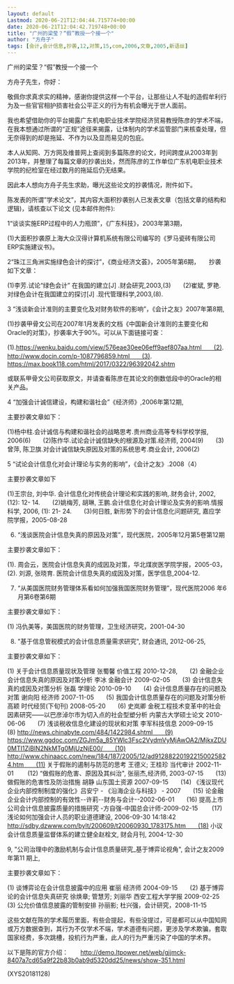 ```yaml
---
layout: default
Lastmod: 2020-06-21T12:04:44.715774+00:00
date: 2020-06-21T12:04:42.719748+00:00
title: "广州的梁莹？“假”教授一个接一个"
author: "方舟子"
tags: [会计,会计信息,抄袭,12,对策,15,com,2006,文章,2005,新语丝]
---
```


广州的梁莹？“假”教授一个接一个

方舟子先生，你好：

敬佩你求真求实的精神，感谢你提供这样一个平台，让那些让人不耻的造假牟利行为及一些官官相护损害社会公平正义的行为有机会曝光于世人面前。

我也希望借助你的平台揭露广东机电职业技术学院经济贸易教授陈彦的学术不端，在我本想通过所谓的“正规”途径来揭露，让体制内的学术监管部门来核查处理，但无奈得到的却是拖延、不作为以及显而易见的包庇。

本人从知网、万方网及维普网上查阅到多篇陈彦的论文，时间跨度从2003年到2013年，并整理了每篇文章的抄袭出处，然而陈彦的工作单位广东机电职业技术学院的纪检室在经过数月的拖延后仍无结果。

因此本人想向方舟子先生求助，曝光这些论文的抄袭情况，附件如下。

陈发表的所谓”学术论文”，其内容大面积抄袭别人已发表文章（包括文章的结构和逻辑)，请核查以下论文 (见本邮件附件):

1“谈谈实施ERP过程中的人力瓶颈”，《广东科技》，2003年第3期，

(1)大面积抄袭原上海大众汉得计算机系统有限公司编写的《罗马瓷砖有限公司ERP实施建议书》。

2“珠江三角洲实施绿色会计的探讨”，《商业经济文荟》，2005年第6期，　　抄袭如下文章：

(1)李芳.试论“绿色会计” 在我国的建立[J] .财会研究,2003,(3)　　(2)崔斌, 罗艳.对绿色会计在我国建立的探讨[J] .现代管理科学,2003,(8).

3 “浅谈新会计准则的主要变化及对财务软件的影响”，《会计之友》2007年第8期,

(1)抄袭甲骨文公司在2007年1月发表的文档《中国新会计准则的主要变化和Oracle的对策》，抄袭率大于90%。可以从下面链接可查：

(1).https://wenku.baidu.com/view/576eae30ee06eff9aef807aa.html　　(2). http://www.docin.com/p-1087796859.html　　(3). https://max.book118.com/html/2017/0322/96392042.shtm

或联系甲骨文公司获取原文，并请查看陈彦在其论文的倒数低段中的Oracle的相关产品。

4 “加强会计诚信建设，构建和谐社会”《经济师》,2006年第12期,

主要抄袭文章如下：

(1)杨中柱.会计诚信与构建和谐社会的战略思考.贵州商业高等专科学校学报, 2006(6)　　(2)陈作华.试论会计诚信缺失的根源及对策.经济师, 2004(9)　　(3)曾萍, 陈卫旗.对会计诚信缺失原因及对策的系统思考.商业会计, 2006(2)

5 “试论会计信息化对会计理论与实务的影响”，《会计之友》.2008（4）

主要抄袭文章如下

(1)王宗台, 刘中华. 会计信息化对传统会计理论和实践的影响,.财务会计, 2002, (12): 12- 14.　　(2)姚梅芳, 胡琳, 王鹏.会计信息化对会计理论及实务的影响.情报科学, 2006, (1): 21- 24.　　(3)何日胜, 新形势下的会计信息化问题研究, 嘉应学院学报，2005-08-28

6. “浅谈医院会计信息失真的原因及对策”，现代医院，2005年12月第5卷第12期

主要抄袭文章如下：

(1). 周会云，医院会计信息失真的成因及对策，华北煤炭医学院学报，2005-03，　　(2). 刘源, 张晓育. 医院会计信息失真的成因及对策，医学信息,2004-12.

7. “从美国医院财务管理体系看如何加强我国医院财务管理”，现代医院2006 年6月第6卷第6期

主要抄袭文章如下：

(1) 冯仇美等，美国医院的财务管理，卫生经济研究，2001-04-30

8. "基于信息管税模式的会计信息质量需求研究", 财会通讯, 2012-06-25,

主要抄袭文章如下：

(1) 关于会计信息质量现状及管理 张蜀馨 价值工程 2010-12-28,　　(2) 金融企业会计信息失真的原因及对策分析  李冰 金融会计 2009-02-05　　(3) 会计信息失真的成因及对策分析 张磊 学理论 2010-09-10　　(4) 会计信息质量存在的问题及对策 谢向阳 经济师 2007-11-05　　(5) 我国会计信息质量存在的问题及对策分析 高颖 时代经贸(下旬刊) 2008-05-20　　(6) 史岚卿 金税工程技术变革中的社会因素研究——以巴彦淖尔市为切入点的社会型塑分析 内蒙古大学硕士论文 2010-06-06　　(7) 浅谈税收信息化建设的现状和对策 李军科技信息 2009-09-15　　(8) http://news.chinabyte.com/484/1422984.shtml　　(9) https://www.ggdoc.com/ZGJm5a_85YWlc3Fsc2VydmVyMjAwOA2/MjkxZDU0MTI1ZjBlN2NkMTg0MjUzNjE00/　　(10) http://www.chinaacc.com/new/184/187/2005/12/ad912882201922150025824.htm　　(11) 关于假账的遏制与防范的思考 王德义; 王桂珍 当代审计  2002-11-01 　　(12) “做假账的危害、原因及其纠治", 张丽杰,经济师, 2003-07-15　　(13) 做假账的危害性及防治措施 胡静 山东国土资源 2007-09-15　　(14) 《浅议现代企业内部控制制度的强化》吕安宁 - 《沿海企业与科技》 - 2007　　(15) 论金融企业会计内部控制的有效性--许莉--财务与会计--2002-06-01　　(16) 提高上市公司会计信息披露质量的措施研究 -方自强-中国总会计师-2009-02-15 　　(17)  浅论如何加强会计人员的职业道德建设, 2006-09-30 14:18:42 http://sdby.dzwww.com/bylt/200609/t20060930_1783175.htm　　(18) 小议会计信息质量监督体系的建立健全赵栓文, 财会月刊,  2004-12-30

9, "公司治理中的激励机制与会计信息质量研究_基于博弈论视角", 会计之友2009 年第11 期上,

主要抄袭文章如下：

(1) 谈博弈论在会计信息披露中的应用 崔丽 经济师 2004-09-15　　(2) 基于博弈论的会计信息失真研究 徐焕章; 管慧芳; 刘丽华 西安工程大学学报 2009-02-25　　(3) 公允价值信息披露的管制安排 孙丽影; 杜兴强，会计研究，2008-11-15

这些文献在陈的学术履历里面，有些会提起，有些没提过，可是都可以从中国知网或万方数据查到，其行为不仅学术不端，学术道德有问题，更涉及学术欺骗，套取国家经费，多次跳槽，投机行为严重，此人的行为严重污染了中国的学术界。

以下是陈的官方介绍：　　http://demo.ltpower.net/web/gjjmck-8407a7cd65a9f22b83b0ab9d5320dd25/news/show-351.html

(XYS20181128)


